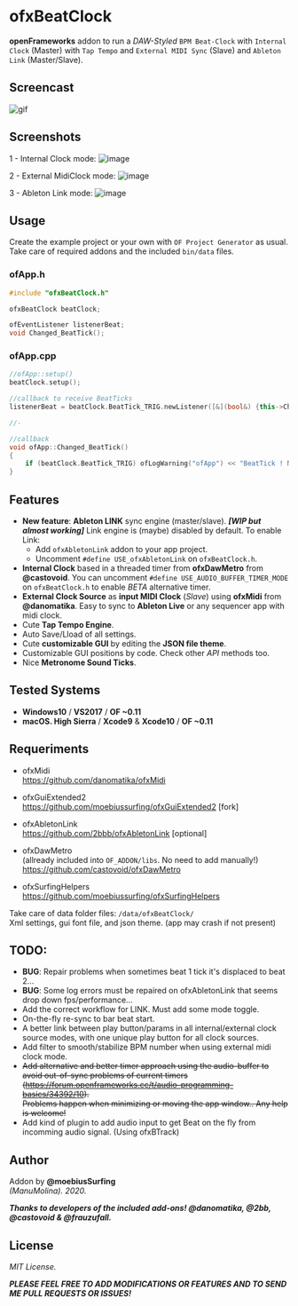 # ofxBeatClock

**openFrameworks** addon to run a *DAW-Styled* ```BPM Beat-Clock``` with ```Internal Clock``` (Master) with ```Tap Tempo``` and ```External MIDI Sync``` (Slave) and ```Ableton Link``` (Master/Slave).

## Screencast

![gif](/readme_images/ofxBeatClock.gif?raw=true "gif")

## Screenshots

1 - Internal Clock mode:
![image](/readme_images/Capture1.PNG?raw=true "image")

2 - External MidiClock mode:
![image](/readme_images/Capture2.PNG?raw=true "image")

3 - Ableton Link mode:
![image](/readme_images/Capture3.PNG?raw=true "image")


## Usage

Create the example project or your own with ```OF Project Generator``` as usual.  
Take care of required addons and the included ```bin/data``` files.  

### ofApp.h
```cpp
#include "ofxBeatClock.h"

ofxBeatClock beatClock;

ofEventListener listenerBeat;
void Changed_BeatTick();
```

### ofApp.cpp
```cpp
//ofApp::setup()
beatClock.setup();

//callback to receive BeatTicks
listenerBeat = beatClock.BeatTick_TRIG.newListener([&](bool&) {this->Changed_BeatTick(); });

//-

//callback
void ofApp::Changed_BeatTick()
{
	if (beatClock.BeatTick_TRIG) ofLogWarning("ofApp") << "BeatTick ! Number: " << beatClock.Beat_current;
}
```

## Features

* **New feature**: **Ableton LINK** sync engine (master/slave). 
  **_[WIP but almost working]_**
  Link engine is (maybe) disabled by default. To enable Link:
  * Add ```ofxAbletonLink``` addon to your app project. 
  * Uncomment ```#define USE_ofxAbletonLink``` on ```ofxBeatClock.h```. 
* **Internal Clock** based in a threaded timer from **ofxDawMetro** from **@castovoid**.
  You can uncomment `#define USE_AUDIO_BUFFER_TIMER_MODE` on `ofxBeatClock.h` to enable *BETA* alternative timer.
* **External Clock Source** as **input MIDI Clock** (*Slave*) using **ofxMidi** from **@danomatika**.
  Easy to sync to **Ableton Live** or any sequencer app with midi clock.
* Cute **Tap Tempo Engine**.
* Auto Save/Lload of all settings.
* Cute **customizable GUI** by editing the **JSON file theme**.
* Customizable GUI positions by code. Check other *API* methods too.
* Nice **Metronome Sound Ticks**.

## Tested Systems
- **Windows10** / **VS2017** / **OF ~0.11**
- **macOS. High Sierra** / **Xcode9** & **Xcode10** / **OF ~0.11**

## Requeriments

* ofxMidi  
https://github.com/danomatika/ofxMidi  

* ofxGuiExtended2  
https://github.com/moebiussurfing/ofxGuiExtended2 [fork]  

* ofxAbletonLink  
https://github.com/2bbb/ofxAbletonLink [optional]  

* ofxDawMetro  
(allready included into ```OF_ADDON/libs```. No need to add manually!)  
https://github.com/castovoid/ofxDawMetro

* ofxSurfingHelpers
https://github.com/moebiussurfing/ofxSurfingHelpers

Take care of data folder files:
```/data/ofxBeatClock/```  
Xml settings, gui font file, and json theme. (app may crash if not present)

## TODO:

- **BUG**: Repair problems when sometimes beat 1 tick it's displaced to beat 2...
- **BUG**: Some log errors must be repaired on ofxAbletonLink that seems drop down fps/performance...
- Add the correct workflow for LINK. Must add some mode toggle.
- On-the-fly re-sync to bar beat start.
- A better link between play button/params in all internal/external clock source modes, with one unique play button for all clock sources.  
- Add filter to smooth/stabilize BPM number when using external midi clock mode.
- ~~Add alternative and better timer approach using the audio-buffer to avoid out-of-sync problems of current timers  
(https://forum.openframeworks.cc/t/audio-programming-basics/34392/10).  
Problems happen when minimizing or moving the app window.. Any help is welcome!~~
- Add kind of plugin to add audio input to get Beat on the fly from incomming audio signal. (Using ofxBTrack)  

## Author
Addon by **@moebiusSurfing**  
*(ManuMolina). 2020.*

**_Thanks to developers of the included add-ons! @danomatika, @2bb, @castovoid & @frauzufall._**

## License
*MIT License.*

**_PLEASE FEEL FREE TO ADD MODIFICATIONS OR FEATURES AND TO SEND ME PULL REQUESTS OR ISSUES!_**
